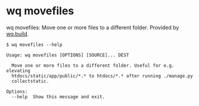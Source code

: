 wq movefiles
============

wq movefiles: Move one or more files to a different folder.
Provided by [wq.build].

```shell
$ wq movefiles --help

Usage: wq movefiles [OPTIONS] [SOURCE]... DEST

  Move one or more files to a different folder. Useful for e.g. elevating
  htdocs/static/app/public/*.* to htdocs/*.* after running ./manage.py
  collectstatic.

Options:
  --help  Show this message and exit.
```

[wq.build]: ./index.md
